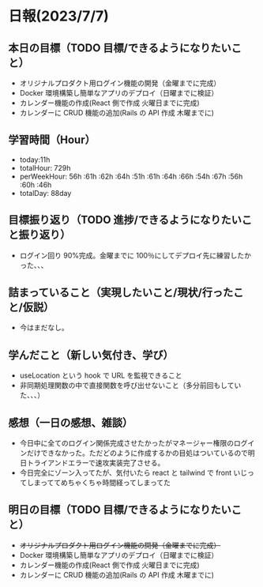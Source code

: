 # 日報(2023/7/7)

## 本日の目標（TODO 目標/できるようになりたいこと）

- オリジナルプロダクト用ログイン機能の開発（金曜までに完成）
- Docker 環境構築し簡単なアプリのデプロイ（日曜までに検証）
- カレンダー機能の作成(React 側で作成 火曜日までに完成)
- カレンダーに CRUD 機能の追加(Rails の API 作成 木曜までに)

## 学習時間（Hour）

- today:11h
- totalHour: 729h
- perWeekHour: 56h :61h :62h :64h :51h :61h :64h :66h :54h :67h :56h :60h :46h
- totalDay: 88day

## 目標振り返り（TODO 進捗/できるようになりたいこと振り返り）

- ログイン回り 90%完成。金曜までに 100％にしてデプロイ先に練習したかった、、、

## 詰まっていること（実現したいこと/現状/行ったこと/仮説）

- 今はまだなし。

## 学んだこと（新しい気付き、学び）

- useLocation という hook で URL を監視できること
- 非同期処理関数の中で直接関数を呼び出せないこと（多分前回もしていた、、、）

## 感想（一日の感想、雑談）

- 今日中に全てのログイン関係完成させたかったがマネージャー権限のログインだけできなかった。ただどのように作成するかの目処はついているので明日トライアンドエラーで速攻実装完了させる。
- 今日完全にゾーン入ってたが、気付いたら react と tailwind で front いじってしまっててめちゃくちゃ時間経ってしまってた

## 明日の目標（TODO 目標/できるようになりたいこと）

- ~~オリジナルプロダクト用ログイン機能の開発（金曜までに完成）~~
- Docker 環境構築し簡単なアプリのデプロイ（日曜までに検証）
- カレンダー機能の作成(React 側で作成 火曜日までに完成)
- カレンダーに CRUD 機能の追加(Rails の API 作成 木曜までに)
